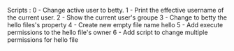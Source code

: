 Scripts :
0 - Change active user to betty.
1 - Print the effective username of the current user.
2 - Show the current user's groupe
3 - Change to betty the hello files's property
4 - Create new empty file name hello
5 - Add execute permissions to the hello file's owner
6 - Add script to change multiple permissions for hello file